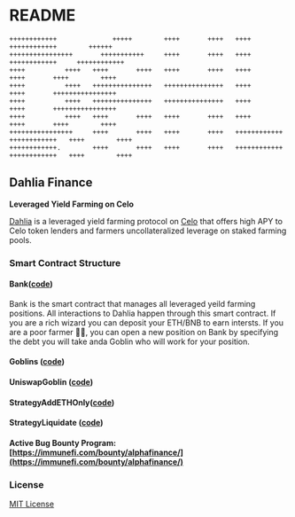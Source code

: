 # README

```text
++++++++++++              +++++        ++++       ++++   ++++           ++++++++++++        ++++++  
++++++++++++++++       +++++++++++     ++++       ++++   ++++           ++++++++++++     ++++++++++++
++++          ++++   ++++       ++++   ++++       ++++   ++++               ++++       ++++        ++++
++++          ++++   +++++++++++++++   +++++++++++++++   ++++               ++++       ++++++++++++++++
++++          ++++   +++++++++++++++   +++++++++++++++   ++++               ++++       ++++++++++++++++
++++          ++++   ++++       ++++   ++++       ++++   ++++               ++++       ++++        ++++
++++++++++++++++     ++++       ++++   ++++       ++++   ++++++++++++   ++++++++++++   ++++        ++++
++++++++++++.        ++++       ++++   ++++       ++++   ++++++++++++   ++++++++++++   ++++        ++++
```

## Dahlia Finance

**Leveraged Yield Farming on Celo**

[Dahlia](https://alfajores.dahlia.finance) is a leveraged yield farming protocol on [Celo](https://celo.org/) that offers high APY to Celo token lenders and farmers uncollateralized leverage on staked farming pools.

### Smart Contract Structure

#### Bank\([code](https://github.com/Dahlia-Finance/core_contracts/tree/de2e7b873ffc6d27e56719976fcb583831c8dd10/contracts/Bank.sol)\)

Bank is the smart contract that manages all leveraged yeild farming positions. All interactions to Dahlia happen through this smart contract. If you are a rich wizard you can deposit your ETH/BNB to earn intersts. If you are a poor farmer 👩‍🌾, you can open a new position on Bank by specifying the debt you will take anda Goblin who will work for your position.

#### Goblins \([code](https://github.com/Dahlia-Finance/core_contracts/tree/de2e7b873ffc6d27e56719976fcb583831c8dd10/contracts/Goblin.sol)\)

#### UniswapGoblin \([code](https://github.com/Dahlia-Finance/core_contracts/tree/de2e7b873ffc6d27e56719976fcb583831c8dd10/contracts/UniswapGoblin.sol)\)

#### StrategyAddETHOnly\([code](https://github.com/Dahlia-Finance/core_contracts/tree/de2e7b873ffc6d27e56719976fcb583831c8dd10/contracts/StrategyAddETHOnly.sol)\)

#### StrategyLiquidate \([code](https://github.com/Dahlia-Finance/core_contracts/tree/de2e7b873ffc6d27e56719976fcb583831c8dd10/contracts/StrategyLiquidate.sol)\)

#### Active Bug Bounty Program: [https://immunefi.com/bounty/alphafinance/](https://immunefi.com/bounty/alphafinance/)

### License

[MIT License](https://opensource.org/licenses/MIT)

